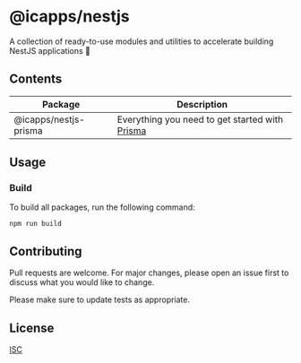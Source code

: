 # @icapps/nestjs

A collection of ready-to-use modules and utilities to accelerate building NestJS applications 🚀

## Contents

| Package               | Description                                                             |
| --------------------- | ----------------------------------------------------------------------- |
| @icapps/nestjs-prisma | Everything you need to get started with [Prisma](https://www.prisma.io) |

## Usage

### Build

To build all packages, run the following command:

```
npm run build
```

## Contributing

Pull requests are welcome. For major changes, please open an issue first
to discuss what you would like to change.

Please make sure to update tests as appropriate.

## License

[ISC](LICENSE.md)
